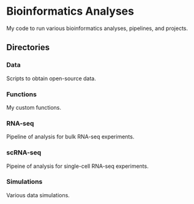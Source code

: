 # Bioinformatics Analyses

My code to run various bioinformatics analyses, pipelines, and projects.

## Directories

### Data

Scripts to obtain open-source data.

### Functions

My custom functions.

### RNA-seq

Pipeline of analysis for bulk RNA-seq experiments.

### scRNA-seq

Pipeine of analysis for single-cell RNA-seq experiments.

### Simulations

Various data simulations.